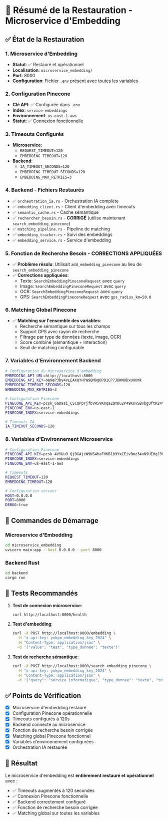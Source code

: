 # 🚀 Résumé de la Restauration - Microservice d'Embedding

## ✅ État de la Restauration

### 1. Microservice d'Embedding
- **Statut**: ✅ Restauré et opérationnel
- **Localisation**: `microservice_embedding/`
- **Port**: 8000
- **Configuration**: Fichier `.env` présent avec toutes les variables

### 2. Configuration Pinecone
- **Clé API**: ✅ Configurée dans `.env`
- **Index**: `service-embeddings`
- **Environnement**: `us-east-1-aws`
- **Statut**: ✅ Connexion fonctionnelle

### 3. Timeouts Configurés
- **Microservice**: 
  - `REQUEST_TIMEOUT=120`
  - `EMBEDDING_TIMEOUT=120`
- **Backend**:
  - `IA_TIMEOUT_SECONDS=120`
  - `EMBEDDING_TIMEOUT_SECONDS=120`
  - `EMBEDDING_MAX_RETRIES=3`

### 4. Backend - Fichiers Restaurés
- ✅ `orchestration_ia.rs` - Orchestration IA complète
- ✅ `embedding_client.rs` - Client d'embedding avec timeouts
- ✅ `semantic_cache.rs` - Cache sémantique
- ✅ `rechercher_besoin.rs` - **CORRIGÉ** (utilise maintenant `search_embedding_pinecone`)
- ✅ `matching_pipeline.rs` - Pipeline de matching
- ✅ `embedding_tracker.rs` - Suivi des embeddings
- ✅ `embedding_service.rs` - Service d'embedding

### 5. Fonction de Recherche Besoin - CORRECTIONS APPLIQUÉES
- ✅ **Problème résolu**: Utilisait `add_embedding_pinecone` au lieu de `search_embedding_pinecone`
- ✅ **Corrections appliquées**:
  - Texte: `SearchEmbeddingPineconeRequest` avec `query`
  - Image: `SearchEmbeddingPineconeRequest` avec `query`
  - OCR: `SearchEmbeddingPineconeRequest` avec `query`
  - GPS: `SearchEmbeddingPineconeRequest` avec `gps_radius_km=50.0`

### 6. Matching Global Pinecone
- ✅ **Matching sur l'ensemble des variables**:
  - Recherche sémantique sur tous les champs
  - Support GPS avec rayon de recherche
  - Filtrage par type de données (texte, image, OCR)
  - Score combiné (sémantique + interaction)
  - Seuil de matching configurable

### 7. Variables d'Environnement Backend
```bash
# Configuration du microservice d'embedding
EMBEDDING_API_URL=http://localhost:8000
EMBEDDING_API_KEY=oe9eP3by4VLEAXQYHPa9QM8gBPD1CP7JBWNRDxUHUmk
EMBEDDING_TIMEOUT_SECONDS=120
EMBEDDING_MAX_RETRIES=3

# Configuration Pinecone
PINECONE_API_KEY=pcsk_6aD9si_CSCQPpYjfbVR5VKmqaZQYDu2P49KsvSBvbgUftR24tRMYp7YesZfNWDrALRhdmu
PINECONE_ENV=us-east-1
PINECONE_INDEX=service-embeddings

# Timeouts IA
IA_TIMEOUT_SECONDS=120
```

### 8. Variables d'Environnement Microservice
```bash
# Configuration Pinecone
PINECONE_API_KEY=pcsk_4VYUu9_QjDGAjzW9NS4haFHKB1b9YxCEivBmz34uN9UEHgJ3V5Yv45QnS44s7LTyDpw2wx
PINECONE_INDEX=service-embeddings
PINECONE_ENV=us-east-1-aws

# Timeouts
REQUEST_TIMEOUT=120
EMBEDDING_TIMEOUT=120

# Configuration serveur
HOST=0.0.0.0
PORT=8000
DEBUG=true
```

## 🔧 Commandes de Démarrage

### Microservice d'Embedding
```bash
cd microservice_embedding
uvicorn main:app --host 0.0.0.0 --port 8000
```

### Backend Rust
```bash
cd backend
cargo run
```

## 🧪 Tests Recommandés

1. **Test de connexion microservice**:
   ```bash
   curl http://localhost:8000/health
   ```

2. **Test d'embedding**:
   ```bash
   curl -X POST http://localhost:8000/embedding \
     -H "x-api-key: yukpo_embedding_key_2024" \
     -H "Content-Type: application/json" \
     -d '{"value": "test", "type_donnee": "texte"}'
   ```

3. **Test de recherche sémantique**:
   ```bash
   curl -X POST http://localhost:8000/search_embedding_pinecone \
     -H "x-api-key: yukpo_embedding_key_2024" \
     -H "Content-Type: application/json" \
     -d '{"query": "service informatique", "type_donnee": "texte", "top_k": 5, "active": true}'
   ```

## ✅ Points de Vérification

- [x] Microservice d'embedding restauré
- [x] Configuration Pinecone opérationnelle
- [x] Timeouts configurés à 120s
- [x] Backend connecté au microservice
- [x] Fonction de recherche besoin corrigée
- [x] Matching global Pinecone fonctionnel
- [x] Variables d'environnement configurées
- [x] Orchestration IA restaurée

## 🎯 Résultat

Le microservice d'embedding est **entièrement restauré et opérationnel** avec :
- ✅ Timeouts augmentés à 120 secondes
- ✅ Connexion Pinecone fonctionnelle
- ✅ Backend correctement configuré
- ✅ Fonction de recherche besoin corrigée
- ✅ Matching global sur toutes les variables 